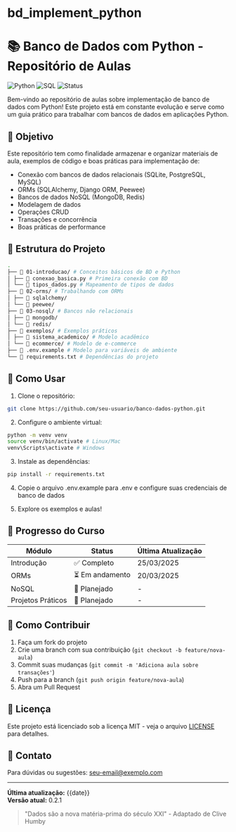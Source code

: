 # bd_implement_python
# 📚 Banco de Dados com Python - Repositório de Aulas

![Python](https://img.shields.io/badge/Python-3776AB?style=for-the-badge&logo=python&logoColor=white)
![SQL](https://img.shields.io/badge/SQL-4479A1?style=for-the-badge&logo=postgresql&logoColor=white)
![Status](https://img.shields.io/badge/Status-Em%20Desenvolvimento-yellow?style=for-the-badge)

Bem-vindo ao repositório de aulas sobre implementação de banco de dados com Python! Este projeto está em constante evolução e serve como um guia prático para trabalhar com bancos de dados em aplicações Python.

## 🎯 Objetivo

Este repositório tem como finalidade armazenar e organizar materiais de aula, exemplos de código e boas práticas para implementação de:

- Conexão com bancos de dados relacionais (SQLite, PostgreSQL, MySQL)
- ORMs (SQLAlchemy, Django ORM, Peewee)
- Bancos de dados NoSQL (MongoDB, Redis)
- Modelagem de dados
- Operações CRUD
- Transações e concorrência
- Boas práticas de performance

## 📂 Estrutura do Projeto

```bash
.
├── 📁 01-introducao/ # Conceitos básicos de BD e Python
│ ├── 📄 conexao_basica.py # Primeira conexão com BD
│ └── 📄 tipos_dados.py # Mapeamento de tipos de dados
├── 📁 02-orms/ # Trabalhando com ORMs
│ ├── 📄 sqlalchemy/
│ └── 📄 peewee/
├── 📁 03-nosql/ # Bancos não relacionais
│ ├── 📄 mongodb/
│ └── 📄 redis/
├── 📁 exemplos/ # Exemplos práticos
│ ├── 📄 sistema_academico/ # Modelo acadêmico
│ └── 📄 ecommerce/ # Modelo de e-commerce
├── 📄 .env.example # Modelo para variáveis de ambiente
└── 📄 requirements.txt # Dependências do projeto
```

## 🚀 Como Usar

1. Clone o repositório:
```bash
git clone https://github.com/seu-usuario/banco-dados-python.git
```

2. Configure o ambiente virtual:
```bash
python -m venv venv
source venv/bin/activate # Linux/Mac
venv\Scripts\activate # Windows
```

3. Instale as dependências:
```bash
pip install -r requirements.txt
```

4. Copie o arquivo .env.example para .env e configure suas credenciais de banco de dados

5. Explore os exemplos e aulas!

## 📅 Progresso do Curso

| Módulo | Status | Última Atualização |
|----------------|-------------|--------------------|
| Introdução | ✅ Completo | 25/03/2025 |
| ORMs | ⏳ Em andamento | 20/03/2025 |
| NoSQL | 🚧 Planejado | - |
| Projetos Práticos | 🚧 Planejado | - |

## 🤝 Como Contribuir

1. Faça um fork do projeto
2. Crie uma branch com sua contribuição (`git checkout -b feature/nova-aula`)
3. Commit suas mudanças (`git commit -m 'Adiciona aula sobre transações'`)
4. Push para a branch (`git push origin feature/nova-aula`)
5. Abra um Pull Request

## 📝 Licença

Este projeto está licenciado sob a licença MIT - veja o arquivo [LICENSE](LICENSE) para detalhes.

## 📧 Contato

Para dúvidas ou sugestões: [seu-email@exemplo.com](mailto:seu-email@exemplo.com)

---

**Última atualização:** {{date}}  
**Versão atual:** 0.2.1  

> "Dados são a nova matéria-prima do século XXI" - Adaptado de Clive Humby
